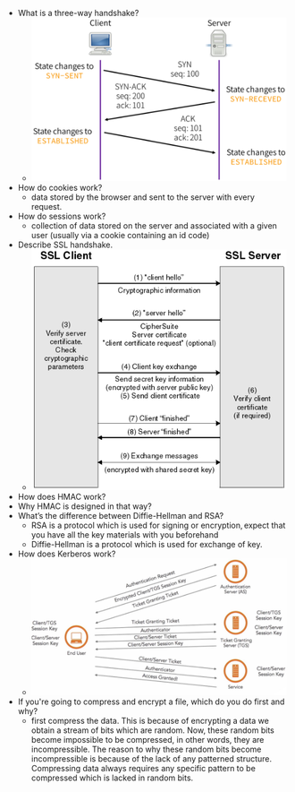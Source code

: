 * What is a three-way handshake? 
  * ![3wayhandshake](/img/3wayhandshake.png)
* How do cookies work?
  * data stored by the browser and sent to the server with every request. 
* How do sessions work?
  * collection of data stored on the server and associated with a given user (usually via a cookie containing an id code) 
* Describe SSL handshake. 
  * ![SSLhandshake](/img/SSLhandshake.jpg)
* How does HMAC work? 
* Why HMAC is designed in that way? 
* What’s the difference between Diffie-Hellman and RSA? 
  * RSA is a protocol which is used for signing or encryption, expect that you have all the key materials with you beforehand 
  * Diffie-Hellman is a protocol which is used for exchange of key. 
* How does Kerberos work? 
  * ![Kerberos](/img/Kerberos.png)
* If you're going to compress and encrypt a file, which do you do first and why? 
  * first compress the data. This is because of encrypting a data we obtain a stream of bits which are random. Now, these random bits become impossible to be compressed, in other words, they are incompressible. The reason to why these random bits become incompressible is because of the lack of any patterned structure. Compressing data always requires any specific pattern to be compressed which is lacked in random bits. 
